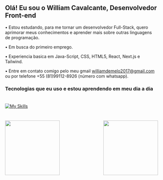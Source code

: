 ## Olá! Eu sou o William Cavalcante, Desenvolvedor Front-end

 • Estou estudando, para me tornar um desenvolvedor Full-Stack, quero aprimorar meus conhecimentos e aprender mais sobre outras linguagens de programação.

 • Em busca do primeiro emprego.

 • Experiencia basica em Java-Script, CSS, HTML5, React, Next.js e Tailwind.

 • Entre em contato comigo pelo meu gmail williamdemelo2017@gmail.com ou por telefone +55 (81)99112-8926 (número com whatsapp).

### Tecnologias que eu uso e estou aprendendo em meu dia a dia

#

[![My Skills](https://skillicons.dev/icons?i=vscode,js,html,css,react,nextjs,tailwind,git,github,bash,linkedin)](https://skillicons.dev)

#
<div style="display: flex; justify-content: space-between;">
<img height="180em" src="https://github-readme-stats.vercel.app/api?username=GOSHA7cc&show_icons=true&theme=radical"/>
<img height="180em" src="https://github-readme-stats.vercel.app/api/top-langs/?username=GOSHA7cc&layout=compact&theme=radical"/>
</div>
